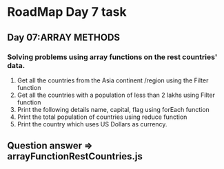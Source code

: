 # RoadMap Day 7 task

## Day 07:ARRAY METHODS

### Solving problems using array functions on the rest countries' data.
  1. Get all the countries from the Asia continent /region using the Filter function
  2. Get all the countries with a population of less than 2 lakhs using Filter function
  3. Print the following details name, capital, flag using forEach function
  4. Print the total population of countries using reduce function
  5. Print the country which uses US Dollars as currency.

## Question answer =>  arrayFunctionRestCountries.js
